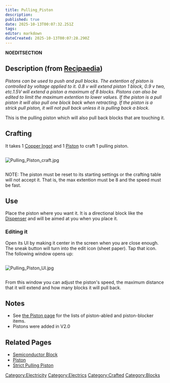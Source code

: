 ```yaml
---
title: Pulling_Piston
description: 
published: true
date: 2025-10-13T00:07:32.251Z
tags: 
editor: markdown
dateCreated: 2025-10-13T00:07:28.290Z
---
```


__NOEDITSECTION__

## Description (from [Recipaedia](Recipaedia "wikilink"))

*Pistons can be used to push and pull blocks. The extention of piston is
controlled by voltage applied to it. 0.8 v will extend piston 1 block,
0.9 v two, etc.1.5V will extend a piston a maximum of 8 blocks. Pistons
can also be edited to limit the maximum extention to lower values. If
the piston is a pull piston it will also pull one block back when
retracting. If the piston is a strick pull piston, it will not pull back
unless it is pulling back a block.*

This is the pulling piston which will also pull back blocks that are
touching it.

## Crafting

It takes 1 [Copper Ingot](Copper_Ingot "wikilink") and 1
[Piston](Piston "wikilink") to craft 1 pulling piston.

<div style="overflow:hidden">

![Pulling_Piston_craft.jpg](Pulling_Piston_craft.jpg
"Pulling_Piston_craft.jpg")

</div>

NOTE: The piston must be reset to its starting settings or the crafting
table will not accept it. That is, the max extention must be 8 and the
speed must be fast.

## Use

Place the piston where you want it. It is a directional block like the
[Dispenser](Dispenser "wikilink") and will be aimed at you when you
place it.

### Editing it

Open its UI by making it center in the screen when you are close enough.
The sneak button will turn into the edit icon (sheet paper). Tap that
icon. The following window opens up:

<div style="overflow:hidden">

![Pulling_Piston_UI.jpg](Pulling_Piston_UI.jpg
"Pulling_Piston_UI.jpg")

</div>

From this window you can adjust the piston's speed, the maximum distance
that it will extend and how many blocks it will pull back.

## Notes

  - See [the Piston page](Piston#Moveable_Items_Lists "wikilink") for
    the lists of piston-abled and piston-blocker items.
  - Pistons were added in V2.0

## Related Pages

  - [Semiconductor Block](Semiconductor_Block "wikilink")
  - [Piston](Piston "wikilink")
  - [Strict Pulling Piston](Strict_Pulling_Piston "wikilink")

[Category:Electricity](Category:Electricity "wikilink")
[Category:Electrics](Category:Electrics "wikilink")
[Category:Crafted](Category:Crafted "wikilink")
[Category:Blocks](Category:Blocks "wikilink")